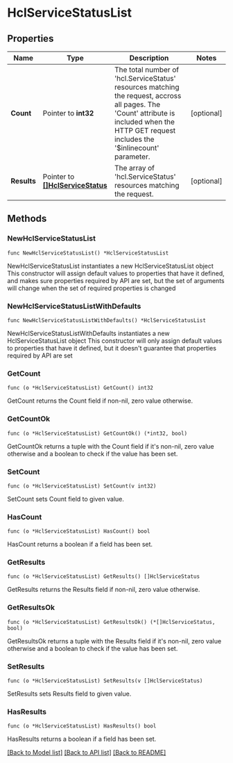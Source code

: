 # HclServiceStatusList

## Properties

Name | Type | Description | Notes
------------ | ------------- | ------------- | -------------
**Count** | Pointer to **int32** | The total number of &#39;hcl.ServiceStatus&#39; resources matching the request, accross all pages. The &#39;Count&#39; attribute is included when the HTTP GET request includes the &#39;$inlinecount&#39; parameter. | [optional] 
**Results** | Pointer to [**[]HclServiceStatus**](hcl.ServiceStatus.md) | The array of &#39;hcl.ServiceStatus&#39; resources matching the request. | [optional] 

## Methods

### NewHclServiceStatusList

`func NewHclServiceStatusList() *HclServiceStatusList`

NewHclServiceStatusList instantiates a new HclServiceStatusList object
This constructor will assign default values to properties that have it defined,
and makes sure properties required by API are set, but the set of arguments
will change when the set of required properties is changed

### NewHclServiceStatusListWithDefaults

`func NewHclServiceStatusListWithDefaults() *HclServiceStatusList`

NewHclServiceStatusListWithDefaults instantiates a new HclServiceStatusList object
This constructor will only assign default values to properties that have it defined,
but it doesn't guarantee that properties required by API are set

### GetCount

`func (o *HclServiceStatusList) GetCount() int32`

GetCount returns the Count field if non-nil, zero value otherwise.

### GetCountOk

`func (o *HclServiceStatusList) GetCountOk() (*int32, bool)`

GetCountOk returns a tuple with the Count field if it's non-nil, zero value otherwise
and a boolean to check if the value has been set.

### SetCount

`func (o *HclServiceStatusList) SetCount(v int32)`

SetCount sets Count field to given value.

### HasCount

`func (o *HclServiceStatusList) HasCount() bool`

HasCount returns a boolean if a field has been set.

### GetResults

`func (o *HclServiceStatusList) GetResults() []HclServiceStatus`

GetResults returns the Results field if non-nil, zero value otherwise.

### GetResultsOk

`func (o *HclServiceStatusList) GetResultsOk() (*[]HclServiceStatus, bool)`

GetResultsOk returns a tuple with the Results field if it's non-nil, zero value otherwise
and a boolean to check if the value has been set.

### SetResults

`func (o *HclServiceStatusList) SetResults(v []HclServiceStatus)`

SetResults sets Results field to given value.

### HasResults

`func (o *HclServiceStatusList) HasResults() bool`

HasResults returns a boolean if a field has been set.


[[Back to Model list]](../README.md#documentation-for-models) [[Back to API list]](../README.md#documentation-for-api-endpoints) [[Back to README]](../README.md)


